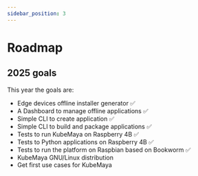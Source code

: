 ```yaml
---
sidebar_position: 3
---
```


# Roadmap
## 2025 goals
This year the goals are:
- Edge devices offline installer generator ✅
- A Dashboard to manage offline applications ✅
- Simple CLI to create application ✅
- Simple CLI to build and package applications ✅
- Tests to run KubeMaya on Raspberry 4B ✅
- Tests to Python applications on Raspberry 4B ✅
- Tests to run the platform on Raspbian based on Bookworm ✅
- KubeMaya GNU/Linux distribution
- Get first use cases for KubeMaya

